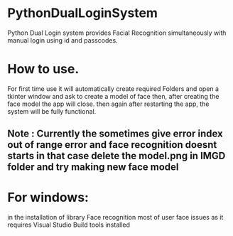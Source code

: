 # PythonDualLoginSystem
Python Dual Login system provides Facial Recognition simultaneously with manual login using id and passcodes.

# How to use.
For first time use it will automatically create required Folders and open a tkinter window and ask to create a model of face then, 
after creating the face model the app will close. then again after restarting the app, the system will be fully functional.

## Note : Currently the sometimes give error index out of range error and face recognition doesnt starts in that case delete the model.png in IMGD folder and try making new face model

# For windows:
in the installation of library Face recognition most of user face issues as it requires Visual Studio Build tools installed
